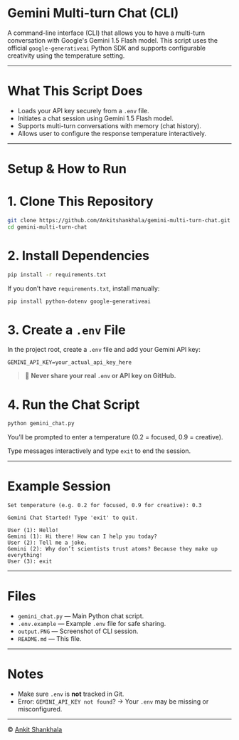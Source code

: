 # Gemini Multi-turn Chat (CLI)

A command-line interface (CLI) that allows you to have a multi-turn conversation with Google's Gemini 1.5 Flash model. This script uses the official `google-generativeai` Python SDK and supports configurable creativity using the temperature setting.

---

# What This Script Does

- Loads your API key securely from a `.env` file.
- Initiates a chat session using Gemini 1.5 Flash model.
- Supports multi-turn conversations with memory (chat history).
- Allows user to configure the response temperature interactively.

---

# Setup & How to Run

# 1. Clone This Repository

```bash
git clone https://github.com/Ankitshankhala/gemini-multi-turn-chat.git
cd gemini-multi-turn-chat
```

# 2. Install Dependencies

```bash
pip install -r requirements.txt
```

If you don’t have `requirements.txt`, install manually:
```bash
pip install python-dotenv google-generativeai
```

# 3. Create a `.env` File

In the project root, create a `.env` file and add your Gemini API key:

```
GEMINI_API_KEY=your_actual_api_key_here
```

> 🔐 **Never share your real `.env` or API key on GitHub.**

# 4. Run the Chat Script

```bash
python gemini_chat.py
```

You’ll be prompted to enter a temperature (0.2 = focused, 0.9 = creative).

Type messages interactively and type `exit` to end the session.

---

# Example Session

```
Set temperature (e.g. 0.2 for focused, 0.9 for creative): 0.3

Gemini Chat Started! Type 'exit' to quit.

User (1): Hello!
Gemini (1): Hi there! How can I help you today?
User (2): Tell me a joke.
Gemini (2): Why don’t scientists trust atoms? Because they make up everything!
User (3): exit
```

---

# Files

- `gemini_chat.py` — Main Python chat script.
- `.env.example` — Example `.env` file for safe sharing.
- `output.PNG` — Screenshot of CLI session.
- `README.md` — This file.

---

# Notes

- Make sure `.env` is **not** tracked in Git.
- Error: `GEMINI_API_KEY not found`? → Your `.env` may be missing or misconfigured.

---

© [Ankit Shankhala](https://github.com/Ankitshankhala)